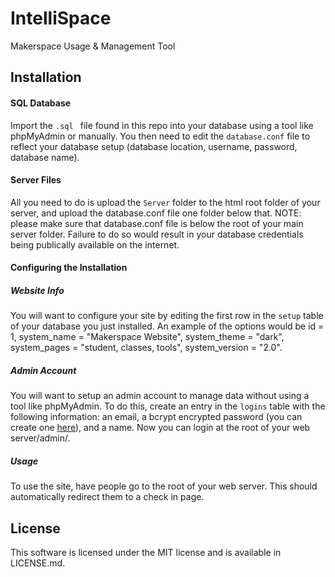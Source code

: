 # IntelliSpace

Makerspace Usage &amp; Management Tool

## Installation
#### SQL Database
Import the ```.sql ``` file found in this repo into your database using a tool like phpMyAdmin or manually. You then need to edit the ```database.conf``` file to reflect your database setup (database location, username, password, database name).

#### Server Files
All you need to do is upload the ```Server``` folder to the html root folder of your server, and upload the database.conf file one folder below that. NOTE: please make sure that database.conf file is below the root of your main server folder. Failure to do so would result in your database credentials being publically available on the internet.

#### Configuring the Installation
##### Website Info
You will want to configure your site by editing the first row in the ```setup``` table of your database you just installed. An example of the options would be id = 1, system_name = "Makerspace Website", system_theme = "dark", system_pages = "student, classes, tools", system_version = "2.0".

##### Admin Account
You will want to setup an admin account to manage data without using a tool like phpMyAdmin. To do this, create an entry in the ```logins``` table with the following information: an email, a bcrypt encrypted password (you can create one [here](https://php-password-hash-online-tool.herokuapp.com/password_hash)), and a name. Now you can login at the root of your web server/admin/.

##### Usage
To use the site, have people go to the root of your web server. This should automatically redirect them to a check in page.

## License
This software is licensed under the MIT license and is available in LICENSE.md.